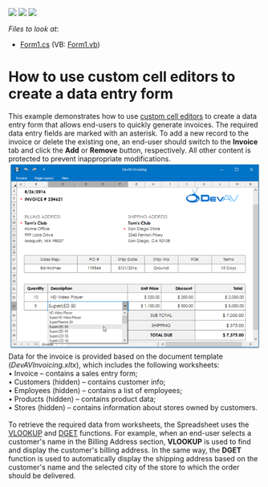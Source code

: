<!-- default badges list -->
![](https://img.shields.io/endpoint?url=https://codecentral.devexpress.com/api/v1/VersionRange/128613964/16.1.5%2B)
[![](https://img.shields.io/badge/Open_in_DevExpress_Support_Center-FF7200?style=flat-square&logo=DevExpress&logoColor=white)](https://supportcenter.devexpress.com/ticket/details/T419595)
[![](https://img.shields.io/badge/📖_How_to_use_DevExpress_Examples-e9f6fc?style=flat-square)](https://docs.devexpress.com/GeneralInformation/403183)
<!-- default badges end -->
<!-- default file list -->
*Files to look at*:

* [Form1.cs](./CS/DevAVInvoicing/Form1.cs) (VB: [Form1.vb](./VB/DevAVInvoicing/Form1.vb))
<!-- default file list end -->
# How to use custom cell editors to create a data entry form


This example demonstrates how to use <a href="https://documentation.devexpress.com/#WindowsForms/CustomDocument18170">custom cell editors</a> to create a data entry form that allows end-users to quickly generate invoices. The required data entry fields are marked with an asterisk. To add a new record to the invoice or delete the existing one, an end-user should switch to the <strong>Invoice</strong> tab and click the <strong>Add</strong> or <strong>Remove</strong> button, respectively. All other content is protected to prevent inappropriate modifications.<br><img src="https://raw.githubusercontent.com/DevExpress-Examples/how-to-use-custom-cell-editors-to-create-a-data-entry-form-t419595/16.1.5+/media/69f65ea6-6b87-11e6-80bf-00155d62480c.png"><br>Data for the invoice is provided based on the document template (<em>DevAVInvoicing.xltx</em>), which includes the following worksheets:<br>• Invoice – contains a sales entry form;<br>• Customers (hidden) – contains customer info;<br>• Employees (hidden) – contains a list of employees;<br>• Products (hidden) – contains product data;<br>• Stores (hidden) – contains information about stores owned by customers.<br><br>To retrieve the required data from worksheets, the Spreadsheet uses the <a href="https://support.office.com/en-us/article/VLOOKUP-function-0bbc8083-26fe-4963-8ab8-93a18ad188a1">VLOOKUP</a> and <a href="https://support.office.com/en-us/article/DGET-function-455568bf-4eef-45f7-90f0-ec250d00892e">DGET</a> functions. For example, when an end-user selects a customer's name in the Billing Address section, <strong>VLOOKUP</strong> is used to find and display the customer's billing address. In the same way, the <strong>DGET</strong> function is used to automatically display the shipping address based on the customer's name and the selected city of the store to which the order should be delivered.

<br/>


